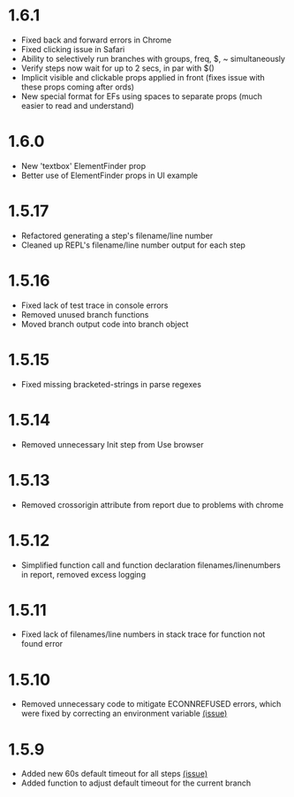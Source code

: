 # 1.6.1

- Fixed back and forward errors in Chrome
- Fixed clicking issue in Safari
- Ability to selectively run branches with groups, freq, $, ~ simultaneously
- Verify steps now wait for up to 2 secs, in par with $()
- Implicit visible and clickable props applied in front (fixes issue with these props coming after ords)
- New special format for EFs using spaces to separate props (much easier to read and understand)

# 1.6.0

- New 'textbox' ElementFinder prop
- Better use of ElementFinder props in UI example

# 1.5.17

- Refactored generating a step's filename/line number
- Cleaned up REPL's filename/line number output for each step

# 1.5.16

- Fixed lack of test trace in console errors
- Removed unused branch functions
- Moved branch output code into branch object

# 1.5.15

- Fixed missing bracketed-strings in parse regexes

# 1.5.14

- Removed unnecessary Init step from Use browser

# 1.5.13

- Removed crossorigin attribute from report due to problems with chrome

# 1.5.12

- Simplified function call and function declaration filenames/linenumbers in report, removed excess logging

# 1.5.11

- Fixed lack of filenames/line numbers in stack trace for function not found error

# 1.5.10

- Removed unnecessary code to mitigate ECONNREFUSED errors, which were fixed by correcting an environment variable [(issue)](https://github.com/smashtestio/smashtest/issues/30)

# 1.5.9

- Added new 60s default timeout for all steps [(issue)](https://github.com/smashtestio/smashtest/issues/53)
- Added function to adjust default timeout for the current branch
